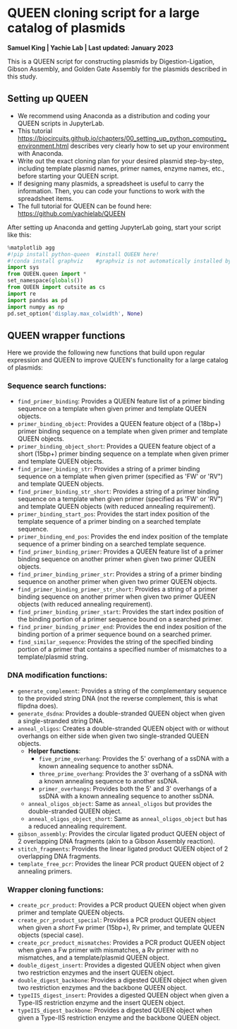 # QUEEN cloning script for a large catalog of plasmids
**Samuel King | Yachie Lab | Last updated: January 2023**

This is a QUEEN script for constructing plasmids by Digestion-Ligation, Gibson Assembly, and Golden Gate Assembly for the plasmids described in this study.

## Setting up QUEEN
- We recommend using Anaconda as a distribution and coding your QUEEN scripts in JupyterLab.
- This tutorial https://biocircuits.github.io/chapters/00_setting_up_python_computing_environment.html describes very clearly how to set up your environment with Anaconda.
- Write out the exact cloning plan for your desired plasmid step-by-step, including template plasmid names, primer names, enzyme names, etc., before starting your QUEEN script.
- If designing many plasmids, a spreadsheet is useful to carry the information. Then, you can code your functions to work with the spreadsheet items.
- The full tutorial for QUEEN can be found here: https://github.com/yachielab/QUEEN

After setting up Anaconda and getting JupyterLab going, start your script like this:
```python
%matplotlib agg
#!pip install python-queen  #install QUEEN here!
#!conda install graphviz    #graphviz is not automatically installed by Anaconda and you need to install it yourself here
import sys
from QUEEN.queen import *
set_namespace(globals())
from QUEEN import cutsite as cs
import re
import pandas as pd
import numpy as np
pd.set_option('display.max_colwidth', None)
```

## QUEEN wrapper functions
Here we provide the following new functions that build upon regular expression and QUEEN to improve QUEEN's functionality for a large catalog of plasmids:
### Sequence search functions:
* `find_primer_binding`: Provides a QUEEN feature list of a primer binding sequence on a template when given primer and template QUEEN objects.
* `primer_binding_object`: Provides a QUEEN feature object of a (18bp+) primer binding sequence on a template when given primer and template QUEEN objects.
* `primer_binding_object_short`: Provides a QUEEN feature object of a short (15bp+) primer binding sequence on a template when given primer and template QUEEN objects.
* `find_primer_binding_str`: Provides a string of a primer binding sequence on a template when given primer (specified as 'FW' or 'RV") and template QUEEN objects.
* `find_primer_binding_str_short`: Provides a string of a primer binding sequence on a template when given primer (specified as 'FW' or 'RV") and template QUEEN objects (with reduced annealing requirement).
* `primer_binding_start_pos`: Provides the start index position of the template sequence of a primer binding on a searched template sequence.
* `primer_binding_end_pos`: Provides the end index position of the template sequence of a primer binding on a searched template sequence.
* `find_primer_binding_primer`: Provides a QUEEN feature list of a primer binding sequence on another primer when given two primer QUEEN objects.
* `find_primer_binding_primer_str`: Provides a string of a primer binding sequence on another primer when given two primer QUEEN objects.
* `find_primer_binding_primer_str_short`: Provides a string of a primer binding sequence on another primer when given two primer QUEEN objects (with reduced annealing requirement).
* `find_primer_binding_primer_start`: Provides the start index position of the binding portion of a primer sequence bound on a searched primer.
* `find_primer_binding_primer_end`: Provides the end index position of the binding portion of a primer sequence bound on a searched primer.
* `find_similar_sequence`: Provides the string of the specified binding portion of a primer that contains a specified number of mismatches to a template/plasmid string.

### DNA modification functions:
* `generate_complement`: Provides a string of the complementary sequence to the provided string DNA (not the reverse complement, this is what flipdna does).
* `generate_dsdna`: Provides a double-stranded QUEEN object when given a single-stranded string DNA.
* `anneal_oligos`: Creates a double-stranded QUEEN object with or without overhangs on either side when given two single-stranded QUEEN objects.
    * __Helper functions__:
        * `five_prime_overhang`: Provides the 5' overhang of a ssDNA with a known annealing sequence to another ssDNA.
        * `three_prime_overhang`: Provides the 3' overhang of a ssDNA with a known annealing sequence to another ssDNA.
        * `primer_overhangs`: Provides both the 5' and 3' overhangs of a ssDNA with a known annealing sequence to another ssDNA.
    * `anneal_oligos_object`: Same as `anneal_oligos` but provides the double-stranded QUEEN object.
    * `anneal_oligos_object_short`: Same as `anneal_oligos_object` but has a reduced annealing requirement.
* `gibson_assembly`: Provides the circular ligated product QUEEN object of 2 overlapping DNA fragments (akin to a Gibson Assembly reaction).
* `stitch_fragments`: Provides the linear ligated product QUEEN object of 2 overlapping DNA fragments.
* `template_free_pcr`: Provides the linear PCR product QUEEN object of 2 annealing primers.
    
### Wrapper cloning functions:
* `create_pcr_product`: Provides a PCR product QUEEN object when given primer and template QUEEN objects.
* `create_pcr_product_special`: Provides a PCR product QUEEN object when given a *short* Fw primer (15bp+), Rv primer, and template QUEEN objects (special case).
* `create_pcr_product_mismatches`: Provides a PCR product QUEEN object when given a Fw primer with mismatches, a Rv primer with no mismatches, and a template/plasmid QUEEN object.
* `double_digest_insert`: Provides a digested QUEEN object when given two restriction enzymes and the insert QUEEN object.
* `double_digest_backbone`: Provides a digested QUEEN object when given two restriction enzymes and the backbone QUEEN object.
* `typeIIS_digest_insert`: Provides a digested QUEEN object when given a Type-IIS restriction enzyme and the insert QUEEN object.
* `typeIIS_digest_backbone`: Provides a digested QUEEN object when given a Type-IIS restriction enzyme and the backbone QUEEN object. 
